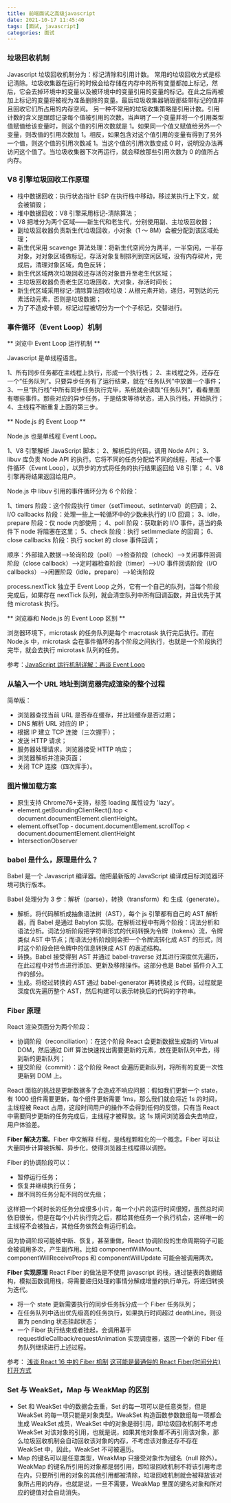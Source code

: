 ```yaml
---
title: 前端面试之高级javascript
date: 2021-10-17 11:45:40
tags: [面试, javascript]
categories: 面试
---
```


### 垃圾回收机制

Javascript 垃圾回收机制分为：标记清除和引用计数。
常用的垃圾回收方式是标记清除。垃圾收集器在运行的时候会给存储在内存中的所有变量都加上标记，然后，它会去掉环境中的变量以及被环境中的变量引用的变量的标记。在此之后再被加上标记的变量将被视为准备删除的变量。最后垃圾收集器销毁那些带标记的值并且回收它们所占用的内存空间。
另一种不常用的垃圾收集策略是引用计数。引用计数的含义是跟踪记录每个值被引用的次数。当声明了一个变量并将一个引用类型值赋值给该变量时，则这个值的引用次数就是 1。如果同一个值又赋值给另外一个变量，则改值的引用次数加 1。相反，如果包含对这个值引用的变量有得到了另外一个值，则这个值的引用次数减 1。当这个值的引用次数变成 0 时，说明没办法再访问这个值了。当垃圾收集器下次再运行，就会释放那些引用次数为 0 的值所占内存。

### V8 引擎垃圾回收工作原理

- 栈中数据回收：执行状态指针 ESP 在执行栈中移动，移过某执行上下文，就会被销毁；
- 堆中数据回收：V8 引擎采用标记-清除算法；
- V8 把堆分为两个区域——新生代和老生代，分别使用副、主垃圾回收器；
- 副垃圾回收器负责新生代垃圾回收，小对象（1 ～ 8M）会被分配到该区域处理；
- 新生代采用 scavenge 算法处理：将新生代空间分为两半，一半空闲，一半存对象，对对象区域做标记，存活对象复制排列到空闲区域，没有内存碎片，完成后，清理对象区域，角色反转；
- 新生代区域两次垃圾回收还存活的对象晋升至老生代区域；
- 主垃圾回收器负责老生区垃圾回收，大对象，存活时间长；
- 新生代区域采用标记-清除算法回收垃圾：从根元素开始，递归，可到达的元素活动元素，否则是垃圾数据；
- 为了不造成卡顿，标记过程被切分为一个个子标记，交替进行。

### 事件循环（Event Loop）机制

** 浏览中 Event Loop 运行机制 **

Javascript 是单线程语言。

1、所有同步任务都在主线程上执行，形成一个执行栈；
2、主线程之外，还存在一个“任务队列”。只要异步任务有了运行结果，就在“任务队列”中放置一个事件；
3、一旦“执行栈”中所有同步任务执行完毕，系统就会读取“任务队列”，看看里面有哪些事件。那些对应的异步任务，于是结束等待状态，进入执行栈，开始执行；
4、主线程不断重复上面的第三步。

** Node.js 的 Event Loop **

Node.js 也是单线程 Event Loop。

1、V8 引擎解析 JavaScript 脚本；
2、解析后的代码，调用 Node API；
3、libuv 库负责 Node API 的执行。它将不同的任务分配给不同的线程，形成一个事件循环（Event Loop），以异步的方式将任务的执行结果返回给 V8 引擎；
4、V8 引擎再将结果返回给用户。

Node.js 中 libuv 引用的事件循环分为 6 个阶段：

1、timers 阶段：这个阶段执行 timer（setTimeout、setInterval）的回调；
2、I/O callbacks 阶段：处理一些上一轮循环中的少数未执行的 I/O 回调；
3、idle，prepare 阶段：仅 node 内部使用；
4、poll 阶段：获取新的 I/O 事件，适当的条件下 node 将阻塞在这里；
5、check 阶段：执行 setImmediate 的回调；
6、close callbacks 阶段：执行 socket 的 close 事件回调；

顺序：外部输入数据-->轮询阶段（poll）-->检查阶段（check）-->关闭事件回调阶段（close callback）-->定时器检查阶段（timer）-->I/O 事件回调阶段（I/O callbacks）-->闲置阶段（idle，prepare）-->轮询阶段

process.nextTick 独立于 Event Loop 之外，它有一个自己的队列，当每个阶段完成后，如果存在 nextTick 队列，就会清空队列中所有回调函数，并且优先于其他 microtask 执行。

** 浏览器和 Node.js 的 Event Loop 区别 **

浏览器环境下，microtask 的任务队列是每个 macrotask 执行完后执行。而在 Node.js 中，microtask 会在事件循环的各个阶段之间执行，也就是一个阶段执行完毕，就会去执行 microtask 队列的任务。

参考：[JavaScript 运行机制详解：再谈 Event Loop](http://www.ruanyifeng.com/blog/2014/10/event-loop.html)

### 从输入一个 URL 地址到浏览器完成渲染的整个过程

简单版：

- 浏览器查找当前 URL 是否存在缓存，并比较缓存是否过期；
- DNS 解析 URL 对应的 IP；
- 根据 IP 建立 TCP 连接（三次握手）；
- 发送 HTTP 请求；
- 服务器处理请求，浏览器接受 HTTP 响应；
- 浏览器解析并渲染页面；
- 关闭 TCP 连接（四次挥手）。

### 图片懒加载方案

- 原生支持 Chrome76+支持，标签 loading 属性设为 'lazy'。
- element.getBoundingClientRect().top < document.documentElement.clientHeight。
- element.offsetTop - document.documentElement.scrollTop < document.documentElement.clientHeight
- IntersectionObserver

### babel 是什么，原理是什么？

Babel 是一个 Javascript 编译器。他把最新版的 JavaScript 编译成目标浏览器环境可执行版本。

Babel 处理分为 3 步：解析（parse），转换（transform）和 生成（generate）。

- 解析。将代码解析成抽象语法树（AST），每个 js 引擎都有自己的 AST 解析器，而 Babel 是通过 Babylon 实现。在解析过程中有两个阶段：词法分析和语法分析。词法分析阶段把字符串形式的代码转换为令牌（tokens）流，令牌类似 AST 中节点；而语法分析阶段则会把一个令牌流转化成 AST 的形式，同时这个阶段会把令牌中的信息转换成 AST 的表述结构。
- 转换。Babel 接受得到 AST 并通过 babel-traverse 对其进行深度优先遍历，在此过程中对节点进行添加、更新及移除操作。这部分也是 Babel 插件介入工作的部分。
- 生成。将经过转换的 AST 通过 babel-generator 再转换成 js 代码，过程就是深度优先遍历整个 AST，然后构建可以表示转换后的代码的字符串。

### Fiber 原理

React 渲染页面分为两个阶段：

- 协调阶段（reconciliation）：在这个阶段 React 会更新数据生成新的 Virtual DOM，然后通过 Diff 算法快速找出需要更新的元素，放在更新队列中去，得到新的更新队列；
- 提交阶段（commit）：这个阶段 React 会遍历更新队列，将所有的变更一次性更新到 DOM 上。

React 面临的挑战是更新数据多了会造成不响应问题：假如我们更新一个 state，有 1000 组件需要更新，每个组件更新需要 1ms，那么我们就会将近 1s 的时间，主线程被 React 占用，这段时间用户的操作不会得到任何的反馈，只有当 React 中需要同步更新的任务完成后，主线程才被释放。这 1s 期间浏览器会失去响应，用户体验差。

**Fiber 解决方案**。Fiber 中文解释 纤程，是线程颗粒化的一个概念。Fiber 可以让大量同步计算被拆解、异步化，使得浏览器主线程得以调控。

Fiber 的协调阶段可以：

- 暂停运行任务；
- 恢复并继续执行任务；
- 跟不同的任务分配不同的优先级；

这样把一个耗时长的任务分成很多小片，每一个小片的运行时间很短，虽然总时间依旧很长，但是在每个小片执行完之后，都给其他任务一个执行机会，这样唯一的主线程不会被独占，其他任务依然会有运行机会。

因为协调阶段可能被中断、恢复，甚至重做，React 协调阶段的生命周期钩子可能会被调用多次，产生副作用。比如 componentWillMount、componentWillReceiveProps 和 componentWillUpdate 可能会被调用两次。

**Fiber 实现原理** React Fiber 的做法是不使用 javascript 的栈，通过链表的数据结构，模拟函数调用栈，将需要递归处理的事情分解成增量的执行单元，将递归转换为迭代。

- 将一个 state 更新需要执行的同步任务拆分成一个 Fiber 任务队列；
- 在任务队列中选出优先级高的任务执行，如果执行时间超过 deathLine，则设置为 pending 状态挂起状态；
- 一个 Fiber 执行结束或者挂起，会调用基于 requestIdleCallback/requestAnimation 实现调度器，返回一个新的 Fiber 任务队列继续进行上述过程。

参考：
[浅谈 React 16 中的 Fiber 机制](https://tech.youzan.com/react-fiber/)
[这可能是最通俗的 React Fiber(时间分片) 打开方式](https://juejin.cn/post/6844903975112671239)

### Set 与 WeakSet，Map 与 WeakMap 的区别

- Set 和 WeakSet 中的数据会去重，Set 的每一项可以是任意类型，但是 WeakSet 的每一项只能是对象类型。WeakSet 构造函数参数数组每一项都会生成 WeakSet 成员，WeakSet 中的对象是弱引用，即垃圾回收机制不考虑 WeakSet 对该对象的引用，也就是说，如果其他对象都不再引用该对象，那么垃圾回收机制会自动回收该对象的内存，不考虑该对象还存不存在 WeakSet 中，因此，WeakSet 不可被遍历。
- Map 的键名可以是任意类型，WeakMap 只接受对象作为键名（null 除外）。WeakMap 的键名所引用的对象都是弱引用，即垃圾回收机制不将该引用考虑在内，只要所引用的对象的其他引用都被清除，垃圾回收机制就会被释放该对象所占用的内存，也就是说，一旦不需要，WeakMap 里面的键名对象和所对应的键值对会自动消失。
